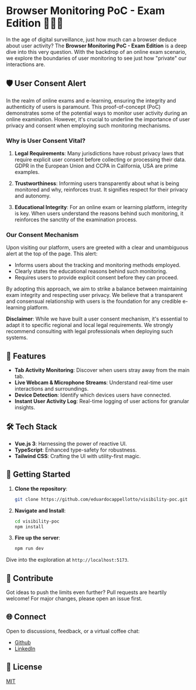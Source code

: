 
# Browser Monitoring PoC - Exam Edition 🕵️‍♂️🌐


In the age of digital surveillance, just how much can a browser deduce about user activity? The **Browser Monitoring PoC - Exam Edition** is a deep dive into this very question. With the backdrop of an online exam scenario, we explore the boundaries of user monitoring to see just how "private" our interactions are.


## 🛡️ User Consent Alert

In the realm of online exams and e-learning, ensuring the integrity and authenticity of users is paramount. This proof-of-concept (PoC) demonstrates some of the potential ways to monitor user activity during an online examination. However, it's crucial to underline the importance of user privacy and consent when employing such monitoring mechanisms.

### Why is User Consent Vital?

1. **Legal Requirements**: Many jurisdictions have robust privacy laws that require explicit user consent before collecting or processing their data. GDPR in the European Union and CCPA in California, USA are prime examples.

2. **Trustworthiness**: Informing users transparently about what is being monitored and why, reinforces trust. It signifies respect for their privacy and autonomy.

3. **Educational Integrity**: For an online exam or learning platform, integrity is key. When users understand the reasons behind such monitoring, it reinforces the sanctity of the examination process.

### Our Consent Mechanism

Upon visiting our platform, users are greeted with a clear and unambiguous alert at the top of the page. This alert:

- Informs users about the tracking and monitoring methods employed.
- Clearly states the educational reasons behind such monitoring.
- Requires users to provide explicit consent before they can proceed.

By adopting this approach, we aim to strike a balance between maintaining exam integrity and respecting user privacy. We believe that a transparent and consensual relationship with users is the foundation for any credible e-learning platform.

**Disclaimer**: While we have built a user consent mechanism, it's essential to adapt it to specific regional and local legal requirements. We strongly recommend consulting with legal professionals when deploying such systems.

## 🌟 Features

- **Tab Activity Monitoring**: Discover when users stray away from the main tab.
- **Live Webcam & Microphone Streams**: Understand real-time user interactions and surroundings.
- **Device Detection**: Identify which devices users have connected.
- **Instant User Activity Log**: Real-time logging of user actions for granular insights.
  
## 🛠️ Tech Stack

- **Vue.js 3**: Harnessing the power of reactive UI.
- **TypeScript**: Enhanced type-safety for robustness.
- **Tailwind CSS**: Crafting the UI with utility-first magic.

## 🚀 Getting Started

1. **Clone the repository**:
   
   ```bash
   git clone https://github.com/eduardocappellotto/visibility-poc.git
   ```

2. **Navigate and Install**:
   
   ```bash
   cd visibility-poc
   npm install
   ```

3. **Fire up the server**:
   
   ```bash
   npm run dev
   ```

Dive into the exploration at `http://localhost:5173`.

## 🤝 Contribute

Got ideas to push the limits even further? Pull requests are heartily welcome! For major changes, please open an issue first.

## 🌐 Connect

Open to discussions, feedback, or a virtual coffee chat:

- [Github](https://github.com/eduardocappellotto/visibility-poc)
- [LinkedIn](https://www.linkedin.com/in/eduardo-cappellotto-991529170/)

## 📝 License

[MIT](https://choosealicense.com/licenses/mit/)

